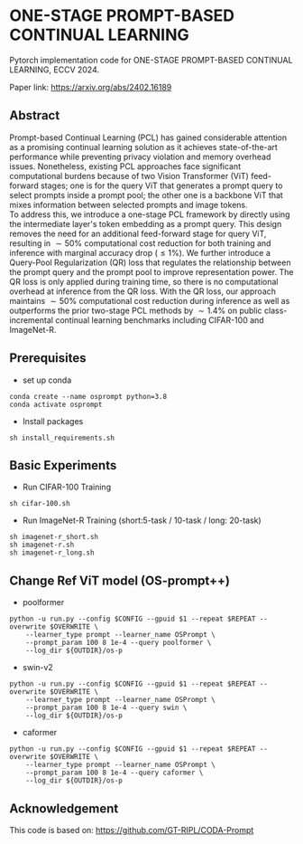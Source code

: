 # ONE-STAGE PROMPT-BASED CONTINUAL LEARNING
Pytorch implementation code for ONE-STAGE PROMPT-BASED CONTINUAL LEARNING, ECCV 2024.

Paper link: https://arxiv.org/abs/2402.16189


## Abstract 
Prompt-based Continual Learning (PCL) has gained considerable attention as a promising continual learning solution as it achieves state-of-the-art performance while preventing privacy violation and memory overhead issues. Nonetheless, existing PCL approaches face significant computational burdens because of two Vision Transformer (ViT) feed-forward stages; one is for the query
ViT that generates a prompt query to select prompts inside a prompt pool; the other one is a backbone ViT that mixes information between selected prompts and image tokens.  
To address this, we introduce a one-stage PCL framework by directly using the intermediate layer's token embedding as a prompt query. This design removes the need for an additional feed-forward stage for query ViT, resulting in $\sim 50\%$ computational cost reduction for both training and inference with marginal accuracy drop ($\le 1\%$). We further introduce a Query-Pool Regularization (QR) loss that regulates the relationship between the prompt query and the prompt pool to improve representation power. The QR loss is only applied during training time, so there is no computational overhead at inference from the QR loss. With the QR loss, our approach maintains $\sim 50\%$ computational cost reduction during inference as well as outperforms the prior two-stage PCL methods by $\sim 1.4\%$ on public class-incremental continual learning benchmarks including CIFAR-100 and ImageNet-R.

## Prerequisites
* set up conda
```
conda create --name osprompt python=3.8
conda activate osprompt
```
* Install packages
```
sh install_requirements.sh
``` 

## Basic Experiments


* Run CIFAR-100 Training

```
sh cifar-100.sh
```

* Run ImageNet-R Training (short:5-task / 10-task / long: 20-task)

```
sh imagenet-r_short.sh
sh imagenet-r.sh
sh imagenet-r_long.sh
```

## Change Ref ViT model (OS-prompt++)

* poolformer

```
python -u run.py --config $CONFIG --gpuid $1 --repeat $REPEAT --overwrite $OVERWRITE \
    --learner_type prompt --learner_name OSPrompt \
    --prompt_param 100 8 1e-4 --query poolformer \
    --log_dir ${OUTDIR}/os-p
``` 

* swin-v2

```
python -u run.py --config $CONFIG --gpuid $1 --repeat $REPEAT --overwrite $OVERWRITE \
    --learner_type prompt --learner_name OSPrompt \
    --prompt_param 100 8 1e-4 --query swin \
    --log_dir ${OUTDIR}/os-p
``` 

* caformer

```
python -u run.py --config $CONFIG --gpuid $1 --repeat $REPEAT --overwrite $OVERWRITE \
    --learner_type prompt --learner_name OSPrompt \
    --prompt_param 100 8 1e-4 --query caformer \
    --log_dir ${OUTDIR}/os-p
``` 


## Acknowledgement 
This code is based on: https://github.com/GT-RIPL/CODA-Prompt
 

